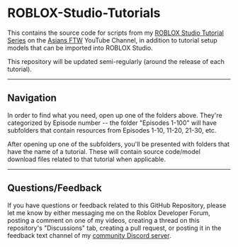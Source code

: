 # ROBLOX-Studio-Tutorials
This contains the source code for scripts from my [ROBLOX Studio Tutorial Series](https://www.youtube.com/playlist?list=PLib8lkKsQ4i4Ik77nxD78NfMoeUoS_9w7) on the [Asians FTW](https://www.youtube.com/AsiansFTW) YouTube Channel, in addition to tutorial setup models that can be imported into ROBLOX Studio.

This repository will be updated semi-regularly (around the release of each tutorial).

---

## Navigation

In order to find what you need, open up one of the folders above. They're categorized by Episode number -- the folder "Episodes 1-100" will have subfolders that contain resources from Episodes 1-10, 11-20, 21-30, etc.

After opening up one of the subfolders, you'll be presented with folders that have the name of a tutorial. These will contain source code/model download files related to that tutorial when applicable.

---

## Questions/Feedback

If you have questions or feedback related to this GitHub Repository, please let me know by either messaging me on the Roblox Developer Forum, posting a comment on one of my videos, creating a thread on this repository's "Discussions" tab, creating a pull request, or posting it in the feedback text channel of my [community Discord server](https://discord.gg/RNtmZVC).
